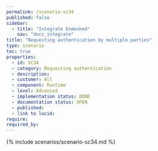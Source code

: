 ```yaml
---
permalink: /scenario-sc34
published: false
sidebar:
  - title: "Integrate Enmeshed"
    nav: "docs_integrate"
title: "Requesting authentication by multiple parties"
type: scenario
toc: true
properties:
  - id: SC34
  - category: Requesting authentication
  - description:
  - customer: All
  - component: Runtime
  - level: Advanced
  - implementation status: DONE
  - documentation status: OPEN
  - published:
  - link to lucid:
require:
required_by:
---
```


{% include scenarios/scenario-sc34.md %}
